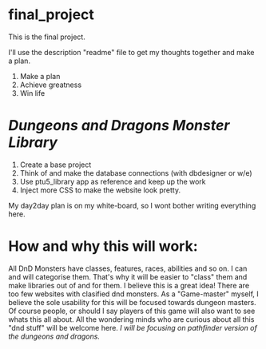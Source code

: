 # final_project
This is the final project.

I'll use the description "readme" file to get my thoughts together and make a plan.

1. Make a plan
2. Achieve greatness
3. Win life

# <h1><b><i>Dungeons and Dragons Monster Library</i></b></h1>

1. Create a base project
2. Think of and make the database connections (with dbdesigner or w/e)
3. Use ptu5_library app as reference and keep up the work
4. Inject more CSS to make the website look pretty.

My day2day plan is on my white-board, so I wont bother writing everything here.

# How and why this will work:
All DnD Monsters have classes, features, races, abilities and so on. I can and will categorise them. That's why it will be easier to "class" them and make libraries out of and for them. I believe this is a great idea! There are too few websites with clasified dnd monsters. As a "Game-master" myself, I believe the sole usability for this will be focused towards dungeon masters. Of course people, or should I say players of this game will also want to see whats this all about. All the wondering minds who are curious about all this "dnd stuff" will be welcome here. <i>I will be focusing on pathfinder version of the dungeons and dragons.</i>

